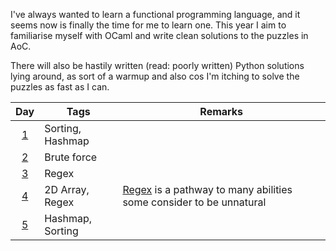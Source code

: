 I've always wanted to learn a functional programming language, and it seems now is finally the time for me to learn one. This year I aim to familiarise myself with OCaml and write clean solutions to the puzzles in AoC.

There will also be hastily written (read: poorly written) Python solutions lying around, as sort of a warmup and also cos I'm itching to solve the puzzles as fast as I can.

|    Day     | Tags             | Remarks                                                                              |
|:----------:|------------------|--------------------------------------------------------------------------------------|
| [1](Day01) | Sorting, Hashmap |                                                                                      |
| [2](Day02) | Brute force      |                                                                                      |
| [3](Day03) | Regex            |                                                                                      |
| [4](Day04) | 2D Array, Regex  | [Regex](Day04/regex.py) is a pathway to many abilities some consider to be unnatural |
| [5](Day05) | Hashmap, Sorting |                                                                                      |
